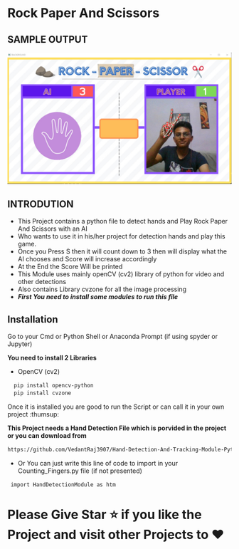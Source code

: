 
# Rock Paper And Scissors








## SAMPLE OUTPUT

![Logo](https://github.com/VedantRaj3907/Virtual-Rock-paper-and-Scissors-using-python-OpenCV/blob/main/Rock%20Paper%20And%20Scissors/Images_Output/3.jpg)





## INTRODUTION

- This Project contains a python file to detect hands and Play Rock Paper And Scissors with an AI
- Who wants to use it in his/her project for detection hands and play this game.
- Once you Press S then it will count down to 3 then will display what the AI chooses and Score will increase accordingly
- At the End the Score Will be printed
- This Module uses mainly openCV (cv2) library of python for video and other detections
- Also contains Library cvzone for all the image processing
- ***First You need to install some modules to run this file***





## Installation

Go to your Cmd or Python Shell or Anaconda Prompt (if using spyder or Jupyter)

**You need to install 2 Libraries**
- OpenCV (cv2)
```bash
  pip install opencv-python
  pip install cvzone
```

Once it is installed you are good to run the Script or can call it in your own project
:thumsup:

**This Project needs a Hand Detection File which is porvided in the project or you can download from**
```bash
https://github.com/VedantRaj3907/Hand-Detection-And-Tracking-Module-Python-OpenCV
```

- Or You can just write this line of code to import in your Counting_Fingers.py file (if not presented)
```bash
 import HandDetectionModule as htm
```






# Please Give Star :star: if you like the Project and visit other Projects to :heart:

    
